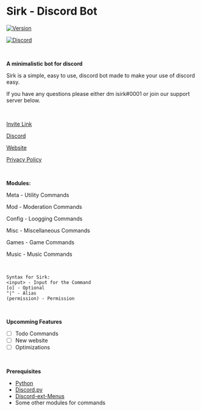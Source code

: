 # Sirk - Discord Bot
  
  [![Version](https://img.shields.io/badge/v2.0.1-blue?style=for-the-badge)](https://asksirk.com/bot)
  
  [![Discord](https://img.shields.io/discord/743121194911531110?color=7289DA&label=Sirk&logo=Discord&style=for-the-badge)](https://discord.gg/7yZqHfG)
  
&nbsp;

**A minimalistic bot for discord**

Sirk is a simple, easy to use, discord bot made to make your use of discord easy.

If you have any questions please either dm isirk#0001 or join our support server below.

&nbsp;

[Invite Link](https://discord.com/oauth2/authorize?client_id=751447995270168586&permissions=268823638&scope=bot)

[Discord](https://discord.gg/7yZqHfG)

[Website](https://asksirk.com/bot)

[Privacy Policy](https://asksirk.com/bot/privacy)

&nbsp;

**Modules:**

Meta - Utility Commands

Mod - Moderation Commands

Config - Loogging Commands

Misc - Miscellaneous Commands

Games - Game Commands

Music - Music Commands

&nbsp;

```
Syntax for Sirk:
<input> - Input for the Command
[o] - Optional
"|" - Alias
(permission) - Permission
```

&nbsp;

**Upcomming Features**
- [ ] Todo Commands
- [ ] New website
- [ ] Optimizations

&nbsp;

**Prerequisites**
- [Python](https://www.python.org/)
- [Discord.py](https://discordpy.readthedocs.io/en/latest/index.html)
- [Discord-ext-Menus](https://github.com/Rapptz/discord-ext-menus)
- Some other modules for commands
